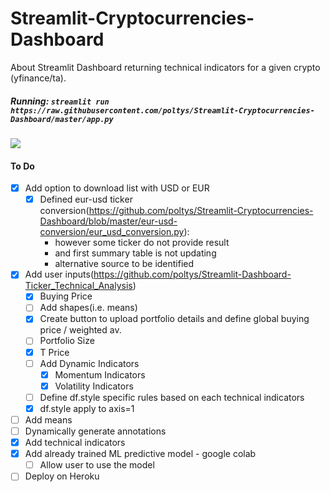 # Streamlit-Cryptocurrencies-Dashboard
About Streamlit Dashboard returning technical indicators for a given crypto (yfinance/ta).

##### Running: `streamlit run https://raw.githubusercontent.com/poltys/Streamlit-Cryptocurrencies-Dashboard/master/app.py`
![](https://github.com/poltys/Streamlit-Cryptocurrencies-Dashboard/blob/master/extra/streamlit-crypto-2020-08-31-17-08-89.gif)

#### To Do
- [X] Add option to download list with USD or EUR
  - [X] Defined eur-usd ticker conversion(https://github.com/poltys/Streamlit-Cryptocurrencies-Dashboard/blob/master/eur-usd-conversion/eur_usd_conversion.py):
    - however some ticker do not provide result
    - and first summary table is not updating
    - alternative source to be identified
- [X] Add user inputs(https://github.com/poltys/Streamlit-Dashboard-Ticker_Technical_Analysis)
  - [X] Buying Price
  - [ ] Add shapes(i.e. means)
  - [X] Create button to upload portfolio details and define global buying price / weighted av.
  - [ ] Portfolio Size
  - [X] T Price
  - [ ] Add Dynamic Indicators
    - [X] Momentum Indicators
    - [X] Volatility Indicators
  - [ ] Define df.style specific rules based on each technical indicators
  - [X] df.style apply to axis=1
- [ ] Add means
- [ ] Dynamically generate annotations
- [X] Add technical indicators
- [X] Add already trained ML predictive model - google colab
  - [ ] Allow user to use the model
- [ ] Deploy on Heroku
